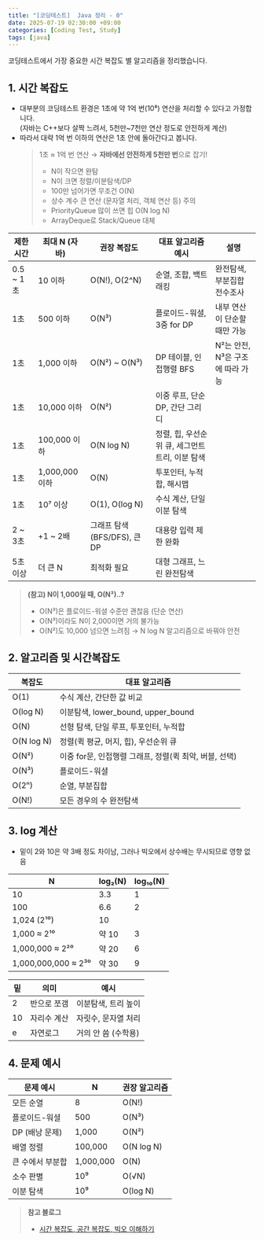 ```yaml
---
title: "[코딩테스트]  Java 정리 - 0"
date: 2025-07-19 02:30:00 +09:00
categories: [Coding Test, Study]
tags: [java]
---
```


코딩테스트에서 가장 중요한 시간 복잡도 별 알고리즘을 정리했습니다.

## 1. 시간 복잡도

- 대부분의 코딩테스트 환경은 1초에 약 1억 번(10⁸) 연산을 처리할 수 있다고 가정합니다. <br/>
  (자바는 C++보다 살짝 느려서, 5천만~7천만 연산 정도로 안전하게 계산)
- 따라서 대략 1억 번 이하의 연산은 1초 안에 돌아간다고 봅니다.
  > 1초 ≈ 1억 번 연산 → **자바에선 안전하게 5천만 번**으로 잡기!
  >
  > - N이 작으면 완탐
  > - N이 크면 정렬/이분탐색/DP
  > - 100만 넘어가면 무조건 O(N)
  > - 상수 계수 큰 연산 (문자열 처리, 객체 연산 등) 주의
  > - PriorityQueue 많이 쓰면 힙 O(N log N)
  > - ArrayDeque로 Stack/Queue 대체

| 제한 시간 | 최대 N (자바)  | 권장 복잡도                 | 대표 알고리즘 예시                              | 설명                             |
| --------- | -------------- | --------------------------- | ----------------------------------------------- | -------------------------------- |
| 0.5 ~ 1초 | 10 이하        | O(N!), O(2^N)               | 순열, 조합, 백트래킹                            | 완전탐색, 부분집합 전수조사      |
| 1초       | 500 이하       | O(N³)                       | 플로이드-워셜, 3중 for DP                       | 내부 연산이 단순할 때만 가능     |
| 1초       | 1,000 이하     | O(N²) ~ O(N³)               | DP 테이블, 인접행렬 BFS                         | N²는 안전, N³은 구조에 따라 가능 |
| 1초       | 10,000 이하    | O(N²)                       | 이중 루프, 단순 DP, 간단 그리디                 |                                  |
| 1초       | 100,000 이하   | O(N log N)                  | 정렬, 힙, 우선순위 큐, 세그먼트 트리, 이분 탐색 |                                  |
| 1초       | 1,000,000 이하 | O(N)                        | 투포인터, 누적합, 해시맵                        |                                  |
| 1초       | 10⁷ 이상       | O(1), O(log N)              | 수식 계산, 단일 이분 탐색                       |                                  |
| 2 ~ 3초   | +1 ~ 2배       | 그래프 탐색(BFS/DFS), 큰 DP | 대용량 입력 제한 완화                           |
| 5초 이상  | 더 큰 N        | 최적화 필요                 | 대형 그래프, 느린 완전탐색                      |                                  |

> **(참고) N이 1,000일 때, O(N³)..?**
>
> - O(N³)은 플로이드-워셜 수준만 괜찮음 (단순 연산)
> - O(N³)이라도 N이 2,000이면 거의 불가능
> - O(N²)도 10,000 넘으면 느려짐 → N log N 알고리즘으로 바꿔야 안전

## 2. 알고리즘 및 시간복잡도

| 복잡도     | 대표 알고리즘                                          |
| ---------- | ------------------------------------------------------ |
| O(1)       | 수식 계산, 간단한 값 비교                              |
| O(log N)   | 이분탐색, lower_bound, upper_bound                     |
| O(N)       | 선형 탐색, 단일 루프, 투포인터, 누적합                 |
| O(N log N) | 정렬(퀵 평균, 머지, 힙), 우선순위 큐                   |
| O(N²)      | 이중 for문, 인접행렬 그래프, 정렬(퀵 최악, 버블, 선택) |
| O(N³)      | 플로이드-워셜                                          |
| O(2ⁿ)      | 순열, 부분집합                                         |
| O(N!)      | 모든 경우의 수 완전탐색                                |

## 3. log 계산

- 밑이 2와 10은 약 3배 정도 차이남, 그러나 빅오에서 상수배는 무시되므로 영향 없음

| N                   | log₂(N) | log₁₀(N) |
| ------------------- | ------- | -------- |
| 10                  | 3.3     | 1        |
| 100                 | 6.6     | 2        |
| 1,024 (2¹⁰)         | 10      |          |
| 1,000 ≈ 2¹⁰         | 약 10   | 3        |
| 1,000,000 ≈ 2²⁰     | 약 20   | 6        |
| 1,000,000,000 ≈ 2³⁰ | 약 30   | 9        |

| 밑  | 의미        | 예시                |
| --- | ----------- | ------------------- |
| 2   | 반으로 쪼갬 | 이분탐색, 트리 높이 |
| 10  | 자리수 계산 | 자릿수, 문자열 처리 |
| e   | 자연로그    | 거의 안 씀 (수학용) |

## 4. 문제 예시

| 문제 예시        | N         | 권장 알고리즘 |
| ---------------- | --------- | ------------- |
| 모든 순열        | 8         | O(N!)         |
| 플로이드-워셜    | 500       | O(N³)         |
| DP (배낭 문제)   | 1,000     | O(N²)         |
| 배열 정렬        | 100,000   | O(N log N)    |
| 큰 수에서 부분합 | 1,000,000 | O(N)          |
| 소수 판별        | 10⁹       | O(√N)         |
| 이분 탐색        | 10⁹       | O(log N)      |

> **참고 블로그**
>
> - [시간 복잡도, 공간 복잡도, 빅오 이해하기](https://adjh54.tistory.com/186)
